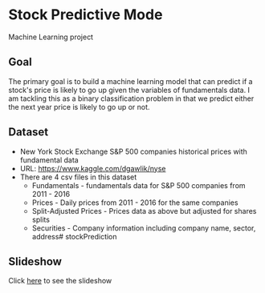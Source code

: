 # Stock Predictive Mode
Machine Learning project
## Goal
The primary goal is to build a machine learning model that can predict if a stock's price is likely to go up given the variables of fundamentals data. I am tackling this as a binary classification problem in that we predict either the next year price is likely to go up or not.
## Dataset
- New York Stock Exchange S&P 500 companies historical prices with fundamental data
- URL: https://www.kaggle.com/dgawlik/nyse
- There are 4 csv files in this dataset
  - Fundamentals - fundamentals data for S&P 500 companies from 2011 - 2016
  - Prices - Daily prices from 2011 - 2016 for the same companies
  - Split-Adjusted Prices - Prices data as above but adjusted for shares splits
  - Securities - Company information including company name, sector, address# stockPrediction
  
## Slideshow
Click [here](https://hhsu15.github.io/stockPrediction/#/) to see the slideshow
